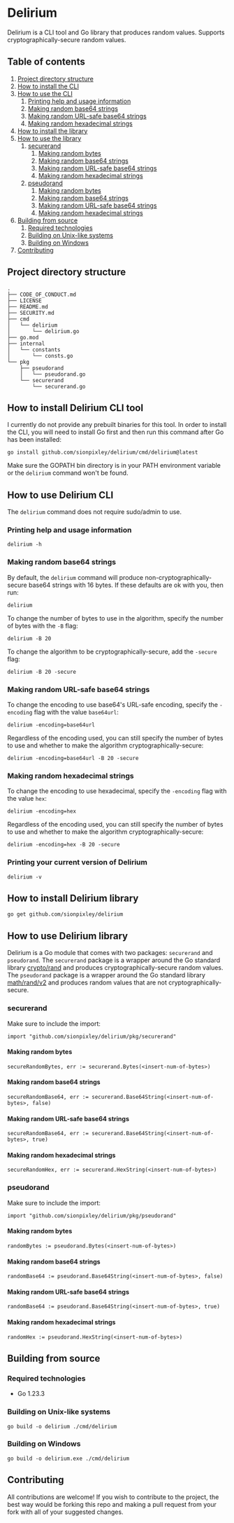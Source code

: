 # Delirium

Delirium is a CLI tool and Go library that produces random values. Supports cryptographically-secure random values. 

## Table of contents

1. [Project directory structure](#project-directory-structure)
2. [How to install the CLI](#how-to-install-delirium-cli-tool)
3. [How to use the CLI](#how-to-use-delirium-cli)
    1. [Printing help and usage information](#printing-help-and-usage-information)
    2. [Making random base64 strings](#making-random-base64-strings)
    3. [Making random URL-safe base64 strings](#making-random-url-safe-base64-strings)
    4. [Making random hexadecimal strings](#making-random-hexadecimal-strings)
4. [How to install the library](#how-to-install-delirium-library)
5. [How to use the library](#how-to-use-delirium-library)
    1. [securerand](#securerand)
        1. [Making random bytes](#making-random-bytes)
        2. [Making random base64 strings](#making-random-base64-strings-1)
        3. [Making random URL-safe base64 strings](#making-random-url-safe-base64-strings-1)
        4. [Making random hexadecimal strings](#making-random-hexadecimal-strings-1)
    2. [pseudorand](#pseudorand)
        1. [Making random bytes](#making-random-bytes-1)
        2. [Making random base64 strings](#making-random-base64-strings-2)
        3. [Making random URL-safe base64 strings](#making-random-url-safe-base64-strings-2)
        4. [Making random hexadecimal strings](#making-random-hexadecimal-strings-2)
6. [Building from source](#building-from-source)
    1. [Required technologies](#required-technologies)
    2. [Building on Unix-like systems](#building-on-unix-like-systems)
    3. [Building on Windows](#building-on-windows)
7. [Contributing](#contributing)

## Project directory structure

```
.
├── CODE_OF_CONDUCT.md
├── LICENSE
├── README.md
├── SECURITY.md
├── cmd
│   └── delirium
│       └── delirium.go
├── go.mod
├── internal
│   └── constants
│       └── consts.go
└── pkg
    ├── pseudorand
    │   └── pseudorand.go
    └── securerand
        └── securerand.go
```

## How to install Delirium CLI tool

I currently do not provide any prebuilt binaries for this tool. In order to install the CLI, you will need to install Go first and then run this command after Go has been installed:

`go install github.com/sionpixley/delirium/cmd/delirium@latest`

Make sure the GOPATH bin directory is in your PATH environment variable or the `delirium` command won't be found.

## How to use Delirium CLI

The `delirium` command does not require sudo/admin to use.

### Printing help and usage information

`delirium -h`

### Making random base64 strings

By default, the `delirium` command will produce non-cryptographically-secure base64 strings with 16 bytes. If these defaults are ok with you, then run:

`delirium`

To change the number of bytes to use in the algorithm, specify the number of bytes with the `-B` flag:

`delirium -B 20`

To change the algorithm to be cryptographically-secure, add the `-secure` flag:

`delirium -B 20 -secure`

### Making random URL-safe base64 strings

To change the encoding to use base64's URL-safe encoding, specify the `-encoding` flag with the value `base64url`:

`delirium -encoding=base64url`

Regardless of the encoding used, you can still specify the number of bytes to use and whether to make the algorithm cryptographically-secure:

`delirium -encoding=base64url -B 20 -secure`

### Making random hexadecimal strings

To change the encoding to use hexadecimal, specify the `-encoding` flag with the value `hex`:

`delirium -encoding=hex`

Regardless of the encoding used, you can still specify the number of bytes to use and whether to make the algorithm cryptographically-secure:

`delirium -encoding=hex -B 20 -secure`

### Printing your current version of Delirium

`delirium -v`

## How to install Delirium library

`go get github.com/sionpixley/delirium`

## How to use Delirium library

Delirium is a Go module that comes with two packages: `securerand` and `pseudorand`. The `securerand` package is a wrapper around the Go standard library [crypto/rand](https://pkg.go.dev/crypto/rand) and produces cryptographically-secure random values. The `pseudorand` package is a wrapper around the Go standard library [math/rand/v2](https://pkg.go.dev/math/rand/v2) and produces random values that are not cryptographically-secure.

### securerand

Make sure to include the import:

`import "github.com/sionpixley/delirium/pkg/securerand"`

#### Making random bytes

`secureRandomBytes, err := securerand.Bytes(<insert-num-of-bytes>)`

#### Making random base64 strings

`secureRandomBase64, err := securerand.Base64String(<insert-num-of-bytes>, false)`

#### Making random URL-safe base64 strings

`secureRandomBase64, err := securerand.Base64String(<insert-num-of-bytes>, true)`

#### Making random hexadecimal strings

`secureRandomHex, err := securerand.HexString(<insert-num-of-bytes>)`

### pseudorand

Make sure to include the import:

`import "github.com/sionpixley/delirium/pkg/pseudorand"`

#### Making random bytes

`randomBytes := pseudorand.Bytes(<insert-num-of-bytes>)`

#### Making random base64 strings

`randomBase64 := pseudorand.Base64String(<insert-num-of-bytes>, false)`

#### Making random URL-safe base64 strings

`randomBase64 := pseudorand.Base64String(<insert-num-of-bytes>, true)`

#### Making random hexadecimal strings

`randomHex := pseudorand.HexString(<insert-num-of-bytes>)`

## Building from source

### Required technologies

- Go 1.23.3

### Building on Unix-like systems

`go build -o delirium ./cmd/delirium`

### Building on Windows

`go build -o delirium.exe ./cmd/delirium`

## Contributing

All contributions are welcome! If you wish to contribute to the project, the best way would be forking this repo and making a pull request from your fork with all of your suggested changes.
